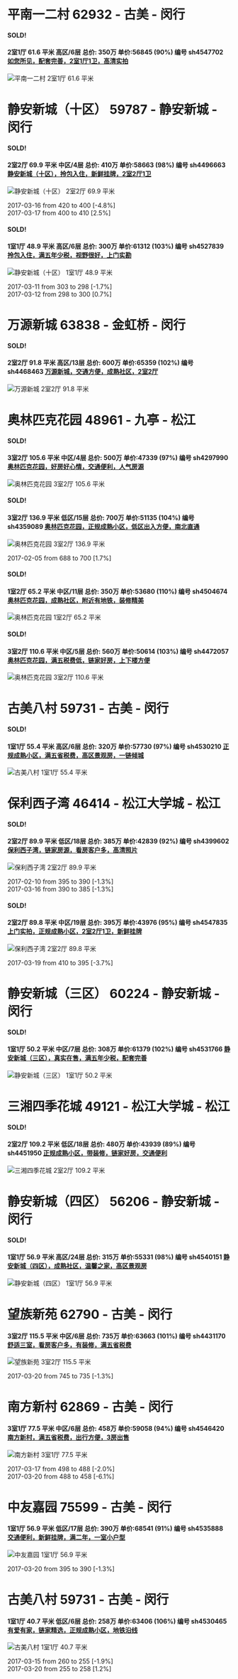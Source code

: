 # 平南一二村 62932 - 古美 - 闵行

#### SOLD!
#### 2室1厅 61.6 平米 高区/6层 总价: 350万 单价:56845 (90%) 编号 sh4547702 [如您所见，配套完善，2室1厅1卫，高清实拍](https://href.li/?http://sh.lianjia.com/ershoufang/sh4547702.html)

![平南一二村 2室1厅 61.6 平米](http://cdn1.dooioo.com/fetch/vp/fy/gi/20161210/05dbd225-8ef2-4f18-9430-91d4db47f8fa.jpg_200x150.jpg)



    


# 静安新城（十区） 59787 - 静安新城 - 闵行

#### SOLD!
#### 2室2厅 69.9 平米 中区/4层 总价: 410万 单价:58663 (98%) 编号 sh4496663 [静安新城（十区），拎包入住，新鲜挂牌，2室2厅1卫](https://href.li/?http://sh.lianjia.com/ershoufang/sh4496663.html)

![静安新城（十区） 2室2厅 69.9 平米](http://cdn7.dooioo.com/static/img/new-version/default_block.png)

2017-03-16 from 420 to 400 [-4.8%]<br />2017-03-17 from 400 to 410 [2.5%]

    
#### SOLD!
#### 1室1厅 48.9 平米 高区/6层 总价: 300万 单价:61312 (103%) 编号 sh4527839 [拎包入住，满五年少税，视野很好，上门实勘](https://href.li/?http://sh.lianjia.com/ershoufang/sh4527839.html)

![静安新城（十区） 1室1厅 48.9 平米](http://cdn1.dooioo.com/fetch/vp/fy/gi/20170228/966b1c29-0297-4ae2-b7a1-3f16f1410a0b.jpg_200x150.jpg)

2017-03-11 from 303 to 298 [-1.7%]<br />2017-03-12 from 298 to 300 [0.7%]

    


# 万源新城 63838 - 金虹桥 - 闵行

#### SOLD!
#### 2室2厅 91.8 平米 高区/13层 总价: 600万 单价:65359 (102%) 编号 sh4468463 [万源新城，交通方便，成熟社区，2室2厅](https://href.li/?http://sh.lianjia.com/ershoufang/sh4468463.html)

![万源新城 2室2厅 91.8 平米](http://cdn7.dooioo.com/static/img/new-version/default_block.png)



    


# 奥林匹克花园 48961 - 九亭 - 松江

#### SOLD!
#### 3室2厅 105.6 平米 中区/4层 总价: 500万 单价:47339 (97%) 编号 sh4297990 [奥林匹克花园，好房好心情，交通便利，人气房源](https://href.li/?http://sh.lianjia.com/ershoufang/sh4297990.html)

![奥林匹克花园 3室2厅 105.6 平米](http://cdn1.dooioo.com/fetch/vp/fy/gi/20160927/cfd94dbf-4305-4c5c-a72b-f210b115ef9c.jpg_200x150.jpg)



    
#### SOLD!
#### 3室2厅 136.9 平米 低区/15层 总价: 700万 单价:51135 (104%) 编号 sh4359089 [奥林匹克花园，正规成熟小区，低区出入方便，南北直通](https://href.li/?http://sh.lianjia.com/ershoufang/sh4359089.html)

![奥林匹克花园 3室2厅 136.9 平米](http://cdn1.dooioo.com/fetch/vp/fy/gi/20161120/f64bf422-8a51-4a4d-ab87-d89d496ab207.jpg_200x150.jpg)

2017-02-05 from 688 to 700 [1.7%]

    
#### SOLD!
#### 1室2厅 65.2 平米 中区/11层 总价: 350万 单价:53680 (110%) 编号 sh4504674 [奥林匹克花园，成熟社区，附近有地铁，装修精美](https://href.li/?http://sh.lianjia.com/ershoufang/sh4504674.html)

![奥林匹克花园 1室2厅 65.2 平米](http://cdn1.dooioo.com/fetch/vp/fy/gi/20160820/93194ee9-7b7e-43ed-8be5-c5b1f6833c47.jpg_200x150.jpg)



    
#### SOLD!
#### 3室2厅 110.6 平米 中区/5层 总价: 560万 单价:50614 (103%) 编号 sh4472057 [奥林匹克花园，满五税费低，链家好房，上下楼方便](https://href.li/?http://sh.lianjia.com/ershoufang/sh4472057.html)

![奥林匹克花园 3室2厅 110.6 平米](http://cdn7.dooioo.com/static/img/new-version/default_block.png)



    


# 古美八村 59731 - 古美 - 闵行

#### SOLD!
#### 1室1厅 55.4 平米 高区/6层 总价: 320万 单价:57730 (97%) 编号 sh4530210 [正规成熟小区，满五省税费，高区景观房，一链倾城](https://href.li/?http://sh.lianjia.com/ershoufang/sh4530210.html)

![古美八村 1室1厅 55.4 平米](http://cdn1.dooioo.com/fetch/vp/fy/gi/20160821/1a88b292-370a-481f-aecb-f05bb9f1b3b8.jpg_200x150.jpg)



    


# 保利西子湾 46414 - 松江大学城 - 松江

#### SOLD!
#### 2室2厅 89.9 平米 低区/18层 总价: 385万 单价:42839 (92%) 编号 sh4399602 [保利西子湾，链家房源，看房客户多，高清照片](https://href.li/?http://sh.lianjia.com/ershoufang/sh4399602.html)

![保利西子湾 2室2厅 89.9 平米](http://cdn1.dooioo.com/fetch/vp/fy/gi/20161120/594e9812-3591-46fa-a8f8-ec7834c981da.jpg_200x150.jpg)

2017-02-10 from 395 to 390 [-1.3%]<br />2017-03-16 from 390 to 385 [-1.3%]

    
#### SOLD!
#### 2室2厅 89.8 平米 中区/19层 总价: 395万 单价:43976 (95%) 编号 sh4547835 [上门实拍，正规成熟小区，2室2厅1卫，新鲜挂牌](https://href.li/?http://sh.lianjia.com/ershoufang/sh4547835.html)

![保利西子湾 2室2厅 89.8 平米](http://cdn1.dooioo.com/fetch/vp/fy/gi/20170314/ad364d7e-c090-4f23-9582-4c55d963f68a.jpg_200x150.jpg)

2017-03-19 from 410 to 395 [-3.7%]

    


# 静安新城（三区） 60224 - 静安新城 - 闵行

#### SOLD!
#### 1室1厅 50.2 平米 中区/7层 总价: 308万 单价:61379 (102%) 编号 sh4531766 [静安新城（三区），真实在售，满五年少税，配套完善](https://href.li/?http://sh.lianjia.com/ershoufang/sh4531766.html)

![静安新城（三区） 1室1厅 50.2 平米](http://cdn7.dooioo.com/static/img/new-version/default_block.png)



    


# 三湘四季花城 49121 - 松江大学城 - 松江

#### SOLD!
#### 2室2厅 109.2 平米 低区/18层 总价: 480万 单价:43939 (89%) 编号 sh4451950 [正规成熟小区，带装修，链家好房，交通便利](https://href.li/?http://sh.lianjia.com/ershoufang/sh4451950.html)

![三湘四季花城 2室2厅 109.2 平米](http://cdn1.dooioo.com/fetch/vp/fy/gi/20161224/c31ad54e-8242-41b2-9464-2ebe9ccf429b.jpg_200x150.jpg)



    


# 静安新城（四区） 56206 - 静安新城 - 闵行

#### SOLD!
#### 1室1厅 56.9 平米 高区/24层 总价: 315万 单价:55331 (98%) 编号 sh4540151 [静安新城（四区），成熟社区，温馨之家，高区景观房](https://href.li/?http://sh.lianjia.com/ershoufang/sh4540151.html)

![静安新城（四区） 1室1厅 56.9 平米](http://cdn1.dooioo.com/fetch/vp/fy/gi/20170308/37ad2a49-a2fb-4fa6-b23e-bd3ffe440c1a.jpg_200x150.jpg)



    


# 望族新苑 62790 - 古美 - 闵行

#### 3室2厅 115.5 平米 中区/6层 总价: 735万 单价:63663 (101%) 编号 sh4431170 [舒适三室，看房客户多，有装修，满五省税费](https://href.li/?http://sh.lianjia.com/ershoufang/sh4431170.html)

![望族新苑 3室2厅 115.5 平米](http://cdn1.dooioo.com/fetch/vp/fy/gi/20161207/e035e36e-f1a7-4429-b34c-e6916f1664c8.jpg_200x150.jpg)

2017-03-20 from 745 to 735 [-1.3%]

    


# 南方新村 62869 - 古美 - 闵行

#### 3室1厅 77.5 平米 中区/6层 总价: 458万 单价:59058 (94%) 编号 sh4546420 [南方新村，满五省税费，出行方便，3房出售](https://href.li/?http://sh.lianjia.com/ershoufang/sh4546420.html)

![南方新村 3室1厅 77.5 平米](http://cdn7.dooioo.com/static/img/new-version/default_block.png)

2017-03-17 from 498 to 488 [-2.0%]<br />2017-03-20 from 488 to 458 [-6.1%]

    


# 中友嘉园 75599 - 古美 - 闵行

#### 1室1厅 56.9 平米 低区/17层 总价: 390万 单价:68541 (91%) 编号 sh4535888 [交通便利，新鲜挂牌，满二年，一室小户型](https://href.li/?http://sh.lianjia.com/ershoufang/sh4535888.html)

![中友嘉园 1室1厅 56.9 平米](http://cdn7.dooioo.com/static/img/new-version/default_block.png)

2017-03-20 from 395 to 390 [-1.3%]

    


# 古美八村 59731 - 古美 - 闵行

#### 1室1厅 40.7 平米 低区/6层 总价: 258万 单价:63406 (106%) 编号 sh4530465 [有爱有家，链家精选，正规成熟小区，地铁沿线](https://href.li/?http://sh.lianjia.com/ershoufang/sh4530465.html)

![古美八村 1室1厅 40.7 平米](http://cdn1.dooioo.com/fetch/vp/fy/gi/20160309/227d6446-a838-4577-82f2-3dc63723b6d7.jpg_200x150.jpg)

2017-03-15 from 260 to 255 [-1.9%]<br />2017-03-20 from 255 to 258 [1.2%]

    


